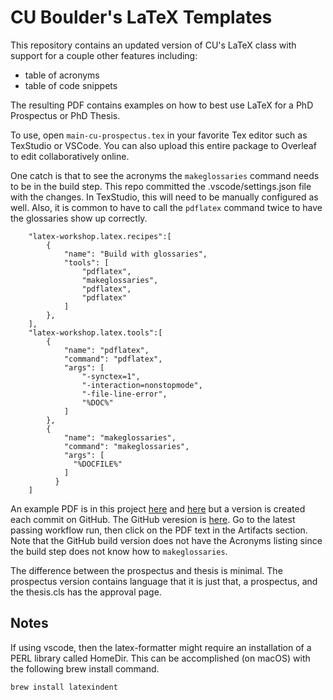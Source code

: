 # CU Boulder's LaTeX Templates

This repository contains an updated version of CU's LaTeX class with support for a couple other features including:

* table of acronyms
* table of code snippets

The resulting PDF contains examples on how to best use LaTeX for a PhD Prospectus or PhD Thesis.

To use, open `main-cu-prospectus.tex` in your favorite Tex editor such as TexStudio or VSCode. You can also upload this entire package to Overleaf to edit collaboratively online.

One catch is that to see the acronyms the `makeglossaries` command needs to be in the build step. This repo committed the .vscode/settings.json file with the changes. In TexStudio, this will need to be 
manually configured as well. Also, it is common to have to call the `pdflatex` command twice to have the glossaries show up correctly.

```
    "latex-workshop.latex.recipes":[
        {
            "name": "Build with glossaries",
            "tools": [
                "pdflatex",
                "makeglossaries",
                "pdflatex",
                "pdflatex"
            ]
        },
    ],
    "latex-workshop.latex.tools":[
        {
            "name": "pdflatex",
            "command": "pdflatex",
            "args": [
                "-synctex=1",
                "-interaction=nonstopmode",
                "-file-line-error",
                "%DOC%"
            ]
        },
        {
            "name": "makeglossaries",
            "command": "makeglossaries",
            "args": [
              "%DOCFILE%"
            ]
          }
    ]
```

An example PDF is in this project [here](./main-cu-prospectus.pdf) and [here](./main-cu-phd-thesis.pdf) but a version is created each commit on GitHub. The GitHub veresion is [here](https://github.com/henze-research-group/latex-template/actions). Go to the latest passing workflow run, then click on the PDF text in the Artifacts section. Note that the GitHub build version does not have the Acronyms listing since the build step does not know how to `makeglossaries`.

The difference between the prospectus and thesis is minimal. The prospectus version contains language that it is just that, a prospectus, and the thesis.cls has the approval page.

## Notes

If using vscode, then the latex-formatter might require an installation of a PERL library called HomeDir. This can be accomplished (on macOS) with the following brew install command.

```
brew install latexindent
```